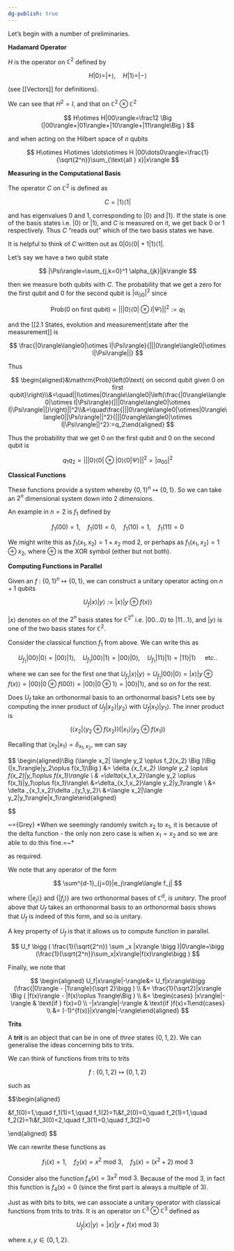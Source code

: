```yaml
---
dg-publish: true
---
```

Let’s begin with a number of preliminaries.

**Hadamard Operator**

$H$ is the operator on $\mathbb{C}^2$ defined by

$$ H|0\rangle=|+\rangle, \quad H|1\rangle=|-\rangle $$

(see [[Vectors]] for definitions).

We can see that $H^2=I$, and that on $\mathbb{C}^2\otimes \mathbb{C}^2$

$$ H\otimes H|00\rangle=\frac12 \Big (|00\rangle+|01\rangle+|10\rangle+|11\rangle\Big ) $$

and when acting on the Hilbert space of $n$ qubits

$$ H\otimes H\otimes \dots\otimes H |00\dots0\rangle=\frac{1}{\sqrt{2^n}}\sum_{\text{all } x}|x\rangle $$

**Measuring in the Computational Basis**

The operator $C$ on $\mathbb{C}^2$ is defined as

$$ C=|1\rangle\langle1| $$

and has eigenvalues 0 and 1, corresponding to $|0\rangle$ and $|1\rangle$. If the state is one of the basis states i.e. $|0\rangle$ or $|1\rangle$, and $C$ is measured on it, we get back 0 or 1 respectively. Thus $C$ “reads out” which of the two basis states we have.

It is helpful to think of $C$ written out as $0|0\rangle\langle0|+1|1\rangle\langle1|$.

Let’s say we have a two qubit state

$$ |\Psi\rangle=\sum_{j,k=0}^1 \alpha_{jk}|jk\rangle $$

then we measure both qubits with $C$. The probability that we get a zero for the first qubit and 0 for the second qubit is $|\alpha_{00}|^2$ since

$$ \mathrm{Prob}\left(0\text{ on first qubit}\right)=|||0\rangle\langle0|\otimes I|\Psi\rangle||^2:=q_1 $$

and the [[2.1 States, evolution and measurement|state after the measurement]] is

$$ \frac{|0\rangle\langle0|\otimes I|\Psi\rangle}{|||0\rangle\langle0|\otimes I|\Psi\rangle||} $$

Thus

$$ \begin{aligned}&\mathrm{Prob}\left(0\text{ on second qubit given 0 on first qubit}\right)\\&=\quad||I\otimes|0\rangle\langle0|\left(\frac{|0\rangle\langle0|\otimes I|\Psi\rangle}{|||0\rangle\langle0|\otimes I|\Psi\rangle||}\right)||^2\\&=\quad\frac{|||0\rangle\langle0|\otimes|0\rangle\langle0||\Psi\rangle||^2}{|||0\rangle\langle0|\otimes I|\Psi\rangle||^2}:=q_2\end{aligned} $$

Thus the probability that we get 0 on the first qubit and 0 on the second qubit is

$$ q_1q_2=|||0\rangle\langle0|\otimes|0\rangle\langle 0|\Psi\rangle||^2=|\alpha_{00}|^2 $$

**Classical Functions**

These functions provide a system whereby $\{0,1\}^n\mapsto\{0,1\}$. So we can take an $2^n$ dimensional system down into $2$ dimensions.

An example in $n=2$ is $f_1$ defined by

$$ f_1(00)=1, \quad f_1(01)=0,\quad f_1(10)=1,\quad f_1(11)=0 $$

We might write this as $f_1(x_1,x_2)=1+x_2 \text{ mod }2$, or perhaps as $f_1(x_1,x_2)=1\oplus x_2$, where $\oplus$ is the XOR symbol (either but not both).

**Computing Functions in Parallel**

Given an $f \: : \: \{0,1\}^n \mapsto \{0,1\}$, we can construct a unitary operator acting on $n+1$ qubits

$$ U_f|x\rangle|y\rangle := |x\rangle|y \oplus f(x)\rangle $$

$|x\rangle$ denotes on of the $2^n$ basis states for $\mathbb{C} ^{2^n}$ i.e. $|00\dots0\rangle$ to $|11\dots1\rangle$, and $|y\rangle$ is one of the two basis states for $\mathbb{C}^2$.

Consider the classical function $f_1$ from above. We can write this as

$$ U_{f_1}|00\rangle|0\rangle=|00\rangle|1\rangle,\quad U_{f_1}|00\rangle|1\rangle=|00\rangle|0\rangle,\quad U_{f_1}|11\rangle|1\rangle=|11\rangle|1\rangle \quad \mathrm{~etc.}. $$

where we can see for the first one that $U_{f_1}|x\rangle|y\rangle=U_{f_1}|00\rangle|0\rangle=|x\rangle|y\oplus f(x)\rangle=|00\rangle|0 \oplus f(00)\rangle=|00\rangle|0\oplus 1\rangle=|00\rangle|1\rangle$, and so on for the rest.

Does $U_{f}$ take an orthonormal basis to an orthonormal basis? Lets see by computing the inner product of $U_f|x_2\rangle|y_2\rangle$ with $U_f|x_1\rangle|y_1\rangle$. The inner product is

$$ \Big (\langle x_2| \langle y_2 \oplus f(x_2) \Big )\Big (|x_1\rangle|y_2\oplus f(x_1)\Big ) $$

Recalling that $\langle x_2|x_1\rangle =\delta_{x_1,x_2}$, we can say

$$ \begin{aligned}\Big (\langle x_2| \langle y_2 \oplus f_2(x_2) \Big )\Big (|x_1\rangle|y_2\oplus f(x_1)\Big ) &= \delta _{x_1,x_2} \langle y_2 \oplus f(x_2)|y_1\oplus f(x_1)\rangle \\ & =\delta_{x_1,x_2}\langle y_2 \oplus f(x_1)|y_1\oplus f(x_1)\rangle\\ &=\delta_{x_1,x_2}\langle y_2|y_1\rangle \\ &= \delta _{x_1,x_2}\delta _{y_1,y_2}\\ &=\langle x_2|\langle y_2|y_1\rangle|x_1\rangle\end{aligned}

$$

~={Grey} *When we seemingly randomly switch $x_{2}$ to $x_{1}$, it is because of the delta function - the only non zero case is when $x_{1}=x_{2}$ and so we are able to do this fine.=~*

as required.

We note that any operator of the form

$$ \sum^{d-1}_{j=0}|e_j\rangle\langle f_j| $$

where $\{|e_j\rangle\}$ and $\{|f_j\rangle\}$ are two orthonormal bases of $\mathbb{C}^d$, _is unitary_. The proof above that $U_f$ takes an orthonormal basis to an orthonormal basis shows that $U_f$ is indeed of this form, and so is unitary.

A key property of $U_f$ is that it allows us to compute function in parallel.

$$ U_f \bigg ( \frac{1}{\sqrt{2^n}} \sum _x |x\rangle \bigg )|0\rangle=\bigg (\frac{1}{\sqrt{2^n}}\sum_x|x\rangle|f(x)\rangle\bigg ) $$

Finally, we note that

$$ \begin{aligned} U_f|x\rangle|-\rangle&= U_f|x\rangle\bigg (\frac{|0\rangle - |1\rangle}{\sqrt 2}\bigg ) \\ &= \frac{1}{\sqrt2}|x\rangle \Big ( |f(x)\rangle - |f(x)\oplus 1\rangle\Big ) \\ &= \begin{cases} |x\rangle|-\rangle & \text{if } f(x)=0 \\ -|x\rangle|-\rangle & \text{if }f(x)=1\end{cases} \\ &= (-1)^{f(x)}|x\rangle|-\rangle\end{aligned} $$

**Trits**

A **trit** is an object that can be in one of _three_ states $\{0,1,2\}$. We can generalise the ideas concerning bits to trits.

We can think of functions from trits to trits

$$ f\: : \: \{0,1,2\} \mapsto \{0,1,2\} $$

such as

$$\begin{aligned}

&f_1(0)=1,\quad f_1(1)=1,\quad f_1(2)=1\\&f_2(0)=0,\quad f_2(1)=1,\quad f_2(2)=1\\&f_3(0)=2,\quad f_3(1)=0,\quad f_3(2)=0 

\end{aligned} $$

We can rewrite these functions as

$$ f_1(x)=1, \quad f_2(x)=x^2 \: \text{mod} \: 3, \quad f_3(x)=(x^2+2)\: \text{mod} \: 3 $$

Consider also the function $f_4(x)=3x^2 \: \text{mod} \: 3$. Because of the $\text{mod} \: 3$, in fact this function is $f_4(x)=0$ (since the first part is always a multiple of 3).

Just as with bits to bits, we can associate a unitary operator with classical functions from trits to trits. It is an operator on $\mathbb{C}^3\otimes \mathbb{C}^3$ defined as

$$ U_f|x\rangle|y\rangle=|x\rangle|y+ f(x) \: \text{mod}\: 3\rangle $$

where $x,y \in \{0,1,2 \}$.